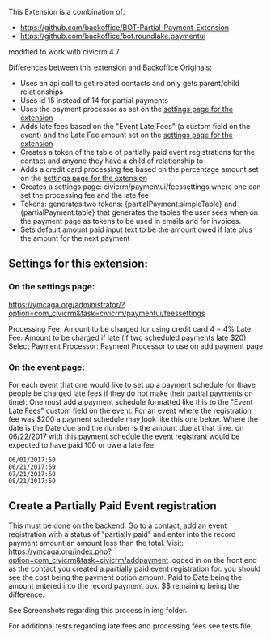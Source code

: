 This Extension is a combination of:

+ https://github.com/backoffice/BOT-Partial-Payment-Extension
+ https://github.com/backoffice/bot.roundlake.paymentui

modified to work with civicrm 4.7

Differences between this extension and Backoffice Originals:

+ Uses an api call to get related contacts and only gets parent/child relationships
+ Uses id 15 instead of 14 for partial payments
+ Uses the payment processor as set on the [settings page for the extension](https://ymcaga.org/administrator/?option=com_civicrm&task=civicrm/paymentui/feessettings)
+ Adds late fees based on the "Event Late Fees" (a custom field on the event) and the Late Fee amount set on the [settings page for the extension](https://ymcaga.org/administrator/?option=com_civicrm&task=civicrm/paymentui/feessettings)
+ Creates a token of the table of partially paid event registrations for the contact and anyone they have a child of relationship to
+ Adds a credit card processing fee based on the percentage amount set on the [settings page for the extension](https://ymcaga.org/administrator/?option=com_civicrm&task=civicrm/paymentui/feessettings)
+ Creates a settings page: civicrm/paymentui/feessettings where one can set the processing fee and the late fee
+ Tokens: generates two tokens: {partialPayment.simpleTable} and {partialPayment.table} that generates the tables the user sees when on the payment page as tokens to be used in emails and for invoices.
+ Sets default amount paid input text to be the amount owed if late plus the amount for the next payment

## Settings for this extension:

### On the settings page:

https://ymcaga.org/administrator/?option=com_civicrm&task=civicrm/paymentui/feessettings

Processing Fee: Amount to be charged for using credit card 4 = 4%
Late Fee: Amount to be charged if late (if two scheduled payments late $20)
Select Payment Processor: Payment Processor to use on add payment page

### On the event page:

For each event that one would like to set up a payment schedule for (have people be charged late fees if they do not make their partial payments on time): One must add a payment schedule formatted like this to the "Event Late Fees" custom field on the event. For an event where the registration fee was $200 a payment schedule may look like this one below. Where the date is the Date due and the number is the amount due at that time.  on 06/22/2017 with this payment schedule the event registrant would be expected to have paid 100 or owe a late fee.

```
06/01/2017:50
06/21/2017:50
07/21/2017:50
08/21/2017:50
```

## Create a Partially Paid Event registration

This must be done on the backend. Go to a contact, add an event registration with a status of "partially paid" and enter into the record payment amount an amount less than the total. Visit: https://ymcaga.org/index.php?option=com_civicrm&task=civicrm/addpayment logged in on the front end as the contact you created a partially paid event registration for. you should see the cost being the payment option amount. Paid to Date being the amount entered into the record payment box. $$ remaining being the difference.

See Screenshots regarding this process in img folder.

For additional tests regarding late fees and processing fees see tests file.
